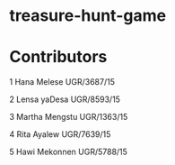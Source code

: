 # treasure-hunt-game
# Contributors

  1 	Hana Melese 	UGR/3687/15

  2 	Lensa yaDesa 	UGR/8593/15

  3 	Martha Mengstu 	UGR/1363/15

  4 	Rita Ayalew 	UGR/7639/15

  5 	Hawi Mekonnen 	UGR/5788/15
